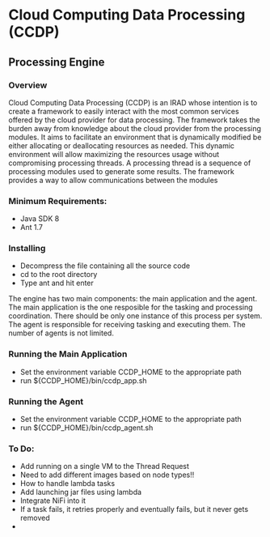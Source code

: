 # Cloud Computing Data Processing (CCDP)

## Processing Engine

### Overview
Cloud Computing Data Processing (CCDP) is an IRAD whose intention is to create a 
framework to easily interact with the most common services offered by the cloud 
provider for data processing.  The framework takes the burden away from 
knowledge about the cloud provider from the processing modules.  It aims to 
facilitate an environment that is dynamically modified be either allocating or 
deallocating resources as needed.  This dynamic environment will allow 
maximizing the resources usage without compromising processing threads.  A 
processing thread is a sequence of processing modules used to generate some 
results.  The framework provides a way to allow communications between the 
modules

  
### Minimum Requirements:

- Java SDK 8
- Ant 1.7

### Installing

- Decompress the file containing all the source code
- cd to the root directory
- Type ant and hit enter


The engine has two main components: the main application and the agent.  The 
main application is the one resposible for the tasking and processing 
coordination.  There should be only one instance of this process per system.  
The agent is responsible for receiving tasking and executing them.  The number
of agents is not limited.

### Running the Main Application
- Set the environment variable CCDP_HOME to the appropriate path
- run ${CCDP_HOME}/bin/ccdp_app.sh


### Running the Agent
- Set the environment variable CCDP_HOME to the appropriate path
- run ${CCDP_HOME}/bin/ccdp_agent.sh



### To Do:
- Add running on a single VM to the Thread Request
- Need to add different images based on node types!!
- How to handle lambda tasks
- Add launching jar files using lambda
- Integrate NiFi into it
- If a task fails, it retries properly and eventually fails, but it never gets removed
- 



